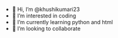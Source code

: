 - 👋 Hi, I’m @khushikumari23
- 👀 I’m interested in coding
- 🌱 I’m currently learning python and html
- 💞️ I’m looking to collaborate 

<!---
khushikumari23/khushikumari23 is a ✨ special ✨ repository because its `README.md` (this file) appears on your GitHub profile.
You can click the Preview link to take a look at your changes.
--->
